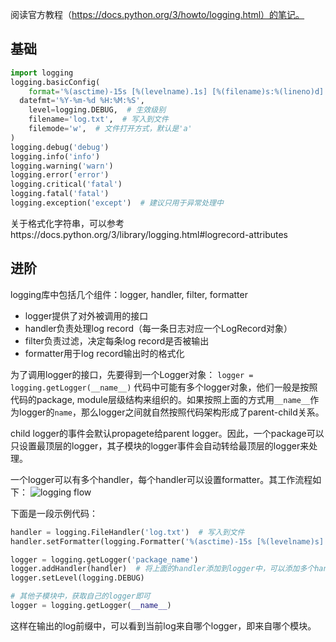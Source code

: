 阅读官方教程（https://docs.python.org/3/howto/logging.html）的笔记。

## 基础

```python
import logging
logging.basicConfig(
	format='%(asctime)-15s [%(levelname).1s] [%(filename)s:%(lineno)d] %(message)s',  # 格式
  datefmt='%Y-%m-%d %H:%M:%S',
	level=logging.DEBUG,  # 生效级别
	filename='log.txt',  # 写入到文件
	filemode='w',  # 文件打开方式，默认是'a'
)
logging.debug('debug')
logging.info('info')
logging.warning('warn')
logging.error('error')
logging.critical('fatal')
logging.fatal('fatal')
logging.exception('except')  # 建议只用于异常处理中
```
关于格式化字符串，可以参考https://docs.python.org/3/library/logging.html#logrecord-attributes

## 进阶

logging库中包括几个组件：logger, handler, filter, formatter

- logger提供了对外被调用的接口
- handler负责处理log record（每一条日志对应一个LogRecord对象）
- filter负责过滤，决定每条log record是否被输出
- formatter用于log record输出时的格式化

为了调用logger的接口，先要得到一个Logger对象：
`logger = logging.getLogger(__name__)`
代码中可能有多个logger对象，他们一般是按照代码的package, module层级结构来组织的。如果按照上面的方式用`__name__`作为logger的`name`，那么logger之间就自然按照代码架构形成了parent-child关系。

child logger的事件会默认propagete给parent logger。因此，一个package可以只设置最顶层的logger，其子模块的logger事件会自动转给最顶层的logger来处理。

一个logger可以有多个handler，每个handler可以设置formatter。其工作流程如下：
![logging flow](https://docs.python.org/3/_images/logging_flow.png)

下面是一段示例代码：
```python
handler = logging.FileHandler('log.txt')  # 写入到文件
handler.setFormatter(logging.Formatter('%(asctime)-15s [%(levelname)s] [%(name)-9s] %(message)s'))  # 设置formatter

logger = logging.getLogger('package_name')
logger.addHandler(handler)  # 将上面的handler添加到logger中，可以添加多个handler
logger.setLevel(logging.DEBUG)

# 其他子模块中，获取自己的logger即可
logger = logging.getLogger(__name__)
```
这样在输出的log前缀中，可以看到当前log来自哪个logger，即来自哪个模块。

